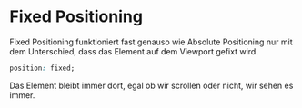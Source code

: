 # Fixed Positioning

Fixed Positioning funktioniert fast genauso wie Absolute Positioning nur mit dem Unterschied, dass das Element auf dem Viewport gefixt wird.

```CSS
position: fixed;
```

Das Element bleibt immer dort, egal ob wir scrollen oder nicht, wir sehen es immer.
